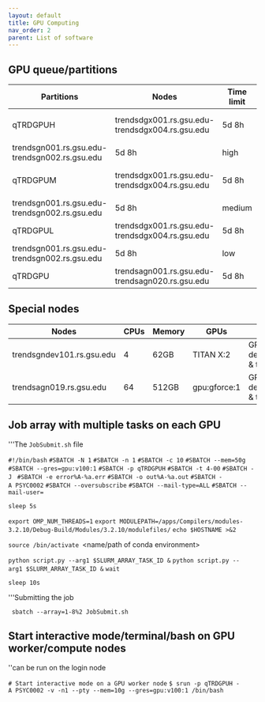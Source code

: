 ```yaml
---
layout: default
title: GPU Computing
nav_order: 2
parent: List of software
---
```

## GPU queue/partitions

| Partitions                                    | Nodes                                           | Time limit | Priority | CPUs  | Memory     | GPUs                | Limitations         | Preemption |
|-----------------------------------------------|-------------------------------------------------|------------|----------|-------|------------|---------------------|---------------------|------------|
| qTRDGPUH                                      | trendsdgx001.rs.gsu.edu-trendsdgx004.rs.gsu.edu | 5d 8h      | high     | 40    | 512GB      | gpu:v100:8          | Max 4 GPUs per user | N/A        |
| trendsgn001.rs.gsu.edu-trendsgn002.rs.gsu.edu | 5d 8h                                           | high       | 40       | 192GB | gpu:v100:4 | Max 4 GPUs per user | N/A                 |            |
| qTRDGPUM                                      | trendsdgx001.rs.gsu.edu-trendsdgx004.rs.gsu.edu | 5d 8h      | medium   | 40    | 512GB      | gpu:v100:8          | Max 8 GPUs per user | suspend    |
| trendsgn001.rs.gsu.edu-trendsgn002.rs.gsu.edu | 5d 8h                                           | medium     | 40       | 192GB | gpu:v100:4 | Max 8 GPUs per user | suspend             |            |
| qTRDGPUL                                      | trendsdgx001.rs.gsu.edu-trendsdgx004.rs.gsu.edu | 5d 8h      | low      | 40    | 512GB      | gpu:v100:8          | N/A                 | suspend    |
| trendsgn001.rs.gsu.edu-trendsgn002.rs.gsu.edu | 5d 8h                                           | low        | 40       | 192GB | gpu:v100:4 | N/A                 | suspend             |            |
| qTRDGPU                                       | trendsagn001.rs.gsu.edu-trendsagn020.rs.gsu.edu | 5d 8h      | N/A      | 64    | 512GB      | gpu:gforce:1        | N/A                 | N/A        |

## Special nodes

| Nodes                     | CPUs | Memory | GPUs         | Purpose                   |
|---------------------------|------|--------|--------------|---------------------------|
| trendsgndev101.rs.gsu.edu | 4    | 62GB   | TITAN X:2    | GPU development & testing |
| trendsagn019.rs.gsu.edu   | 64   | 512GB  | gpu:gforce:1 | GPU development & testing |

## Job array with multiple tasks on each GPU

'''The `JobSubmit.sh` file

`#!/bin/bash`
`#SBATCH -N 1`
`#SBATCH -n 1`
`#SBATCH -c 10`
`#SBATCH --mem=50g`
`#SBATCH --gres=gpu:v100:1`
`#SBATCH -p qTRDGPUH`
`#SBATCH -t 4-00`
`#SBATCH -J `<job name>
`#SBATCH -e error%A-%a.err`
`#SBATCH -o out%A-%a.out`
`#SBATCH -A PSYC0002`
`#SBATCH --oversubscribe`
`#SBATCH --mail-type=ALL`
`#SBATCH --mail-user=`<email address>

`sleep 5s`

`export OMP_NUM_THREADS=1`
`export MODULEPATH=/apps/Compilers/modules-3.2.10/Debug-Build/Modules/3.2.10/modulefiles/`
`echo $HOSTNAME >&2`

`source `<path to conda installation>`/bin/activate `<name/path of conda environment>

`python script.py --arg1 $SLURM_ARRAY_TASK_ID &`
`python script.py --arg1 $SLURM_ARRAY_TASK_ID &`
`wait`

`sleep 10s`

'''Submitting the job

` sbatch --array=1-8%2 JobSubmit.sh`

## Start interactive mode/terminal/bash on GPU worker/compute nodes

''can be run on the login node

`# Start interactive mode on a GPU worker node`
`$ srun -p qTRDGPUH -A PSYC0002 -v -n1 --pty --mem=10g --gres=gpu:v100:1 /bin/bash`